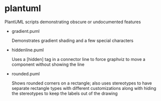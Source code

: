 # plantuml
PlantUML scripts demonstrating obscure or undocumented features

* gradient.puml

   Demonstrates gradient shading and a few special characters
* hiddenline.puml

   Uses a [hidden] tag in a connector line to force graphviz to move a component without showing the line
* rounded.puml

   Shows rounded corners on a rectangle; also uses stereotypes to have separate rectangle types with different customizations along with hiding the stereotypes to
   keep the labels out of the drawing
